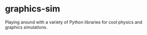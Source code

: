 # graphics-sim
Playing around with a variety of Python libraries for cool physics and graphics simulations.
